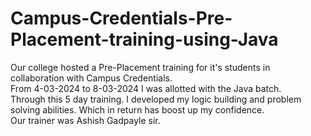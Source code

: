 # Campus-Credentials-Pre-Placement-training-using-Java

 Our college hosted a Pre-Placement training for it's students in collaboration with Campus Credentials.
 <br>
 From 4-03-2024 to 8-03-2024
 I was allotted with the Java batch.
 <br>
 Through this 5 day training. I developed my logic building and problem solving abilities. 
 Which in return has boost up my confidence.
 <br>
 Our trainer was Ashish Gadpayle sir.
 <br>
 
